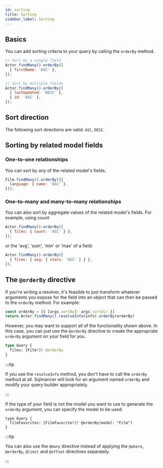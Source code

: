 ```yaml
---
id: sorting
title: Sorting
sidebar_label: Sorting
---
```


## Basics
You can add sorting criteria to your query by calling the `orderBy` method.

```js
// Sort by a single field
Actor.findMany().orderBy([
  { firstName: 'ASC' },
]);

// Sort by multiple fields
Actor.findMany().orderBy([
  { lastUpdated: 'DESC' },
  { id: 'ASC' },
]);
```

## Sort direction

The following sort directions are valid: `ASC`, `DESC`.

## Sorting by related model fields

### One-to-one relationships

You can sort by any of the related model's fields.

```js
Film.findMany().orderBy([{
  language: { name: 'ASC' },
}]);
```

### One-to-many and many-to-many relationships

You can also sort by aggregate values of the related model's fields. For example, using count

```js
Actor.findMany().orderBy([
  { films: { count: 'ASC' } },
]);
```

or the 'avg', 'sum', 'min' or 'max' of a field:

```js
Actor.findMany().orderBy([
  { films: { avg: { stars: 'ASC' } } },
]);
```

## The `@orderBy` directive

If you're writing a resolver, it's feasible to just transform whatever arguments you expose for the field into an object that can then be passed to the `orderBy` method. For example:

```js
const orderBy = [{ [args.sortBy]: args.sortDir }]
return Actor.findMany().resolveInfo(info).orderBy(orderBy)
```

However, you may want to support all of the functionality shown above. In this case, you can just use the `@orderBy` directive to create the appropriate `orderBy` argument on your field for you.

```graphql
type Query {
  films: [Film!]! @orderBy
}
```

:::tip

If you use the `resolveInfo` method, you don't have to call the `orderBy` method at all. Sqlmancer will look for an argument named `orderBy` and modify your query builder appropriately.

:::

If the type of your field is not the model you want to use to generate the `orderBy` argument, you can specify the model to be used.

```
type Query {
  filmFavorites: [FilmFavorite!]! @orderBy(model: "Film")
}
```

:::tip

You can also use the `@many` directive instead of applying the `@where`, `@orderBy`, `@limit` and `@offset` directives separately.

:::
